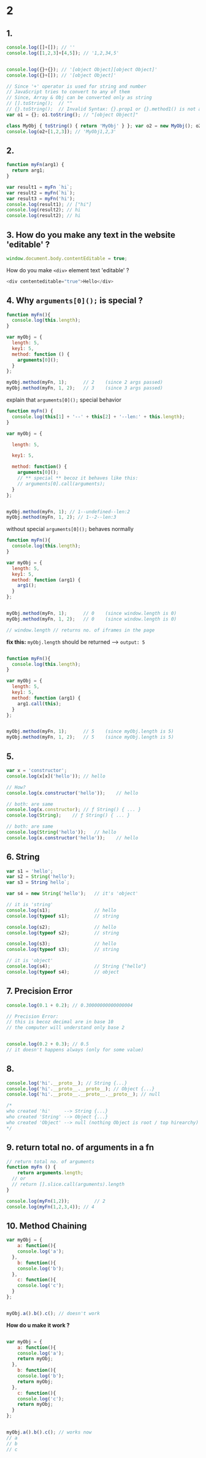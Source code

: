 # 2

## 1.

```javascript
console.log([]+[]); // ''
console.log([1,2,3]+[4,5]); // '1,2,34,5'


console.log({}+{}); // '[object Object][object Object]'
console.log({}+[]); // '[object Object]'

// Since '+' operator is used for string and number
// JavaScript tries to convert to any of them
// Since, Array & Obj can be converted only as string
// [].toString();  // ""
// {}.toString();  // Invalid Syntax: {}.prop1 or {}.method1() is not allowed
var o1 = {}; o1.toString(); // "[object Object]"

class MyObj { toString() { return 'MyObj' } }; var o2 = new MyObj(); o2.toString(); //'MyObj'
console.log(o2+[1,2,3]); // 'MyObj1,2,3'
```



## 2.

```javascript
function myFn(arg1) {
  return arg1;
}

var result1 = myFn `hi`;
var result2 = myFn(`hi`);
var result3 = myFn('hi');
console.log(result1); // ["hi"]
console.log(result2); // hi
console.log(result2); // hi
```



## 3. How do you make any text in the website 'editable' ?

```javascript
window.document.body.contentEditable = true;
```

How do you make `<div>` element text  'editable' ?

```javascript
<div contenteditable="true">Hello</div>
```

## 4. Why `arguments[0]();`  is special ?

```javascript
function myFn(){
  console.log(this.length);
}

var myObj = {
  length: 5,
  key1: 5,
  method: function () {
    arguments[0]();
  }
};

myObj.method(myFn, 1);		// 2	(since 2 args passed)
myObj.method(myFn, 1, 2);	// 3	(since 3 args passed)
```

explain that `arguments[0]();` special behavior 

```javascript
function myFn() {
  console.log(this[1] + '--' + this[2] + '--len:' + this.length);
}

var myObj = {

  length: 5,

  key1: 5,

  method: function() {
    arguments[0]();    
    // ** special ** becoz it behaves like this:
    // arguments[0].call(arguments);
  }
};


myObj.method(myFn, 1); // 1--undefined--len:2
myObj.method(myFn, 1, 2); // 1--2--len:3
```

without special `arguments[0]();` behaves normally

```javascript
function myFn(){
  console.log(this.length);
}

var myObj = {
  length: 5,
  key1: 5,
  method: function (arg1) {
	arg1();
  }
};


myObj.method(myFn, 1);		// 0	(since window.length is 0)
myObj.method(myFn, 1, 2);	// 0	(since window.length is 0)

// window.length // returns no. of iframes in the page
```

**fix this:**  `myObj.length` should be returned --&gt;  `output: 5` 

```javascript

function myFn(){
  console.log(this.length);
}

var myObj = {
  length: 5,
  key1: 5,
  method: function (arg1) {
	arg1.call(this);
  }
};


myObj.method(myFn, 1);		// 5	(since myObj.length is 5)
myObj.method(myFn, 1, 2);	// 5	(since myObj.length is 5)

```

## 5.

```javascript
var x = 'constructor';
console.log(x[x]('hello'));	// hello

// How?
console.log(x.constructor('hello'));	// hello

// both: are same
console.log(x.constructor);	// ƒ String() { ... }
console.log(String);	// ƒ String() { ... }

// both: are same
console.log(String('hello'));	// hello
console.log(x.constructor('hello'));	// hello
```

## 6. String

```javascript
var s1 = 'hello';
var s2 = String('hello');
var s3 = String`hello`;

var s4 = new String('hello');	// it's 'object'

// it is 'string'
console.log(s1);				// hello
console.log(typeof s1);	        // string

console.log(s2);				// hello
console.log(typeof s2);	        // string

console.log(s3);				// hello
console.log(typeof s3);	        // string

// it is 'object'
console.log(s4);				// String {"hello"}
console.log(typeof s4);	        // object
```



## 7. Precision Error

```javascript
console.log(0.1 + 0.2);	// 0.30000000000000004

// Precision Error:
// this is becoz decimal are in base 10
// the computer will understand only base 2


console.log(0.2 + 0.3);	// 0.5
// it doesn't happens always (only for some value)


```

## 8.

```javascript
console.log('hi'.__proto__); // String {...}
console.log('hi'.__proto__.__proto__); // Object {...}
console.log('hi'.__proto__.__proto__.__proto__); // null

/*
who created 'hi'     --> String {...}
who created 'String' --> Object {...}
who created 'Object' --> null (nothing Object is root / top hirearchy) 
*/

```



## 9. return total no. of arguments in a fn

```javascript
// return total no. of arguments
function myFn () {
	return arguments.length;
  // or
  // return [].slice.call(arguments).length
}

console.log(myFn(1,2));			// 2
console.log(myFn(1,2,3,4));	// 4
```

## 10. Method Chaining

```javascript
var myObj = {
	a: function(){
  	console.log('a');
  },
	b: function(){
  	console.log('b');
  },
	c: function(){
  	console.log('c');
  }
};


myObj.a().b().c(); // doesn't work 

```

**How do u make it work ?**

```javascript

var myObj = {
	a: function(){
  	console.log('a');
    return myObj;
  },
	b: function(){
  	console.log('b');
    return myObj;
  },
	c: function(){
  	console.log('c');
    return myObj;
  }
};


myObj.a().b().c(); // works now
// a
// b
// c
```



